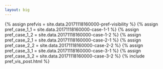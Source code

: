 ```yaml
---
layout: big
---
```

{% assign prefvis = site.data.20171118160000-pref-visibility %}
{% assign pref_case_1_1 = site.data.20171118160000-case-1-1 %}
{% assign pref_case_1_2 = site.data.20171118160000-case-1-2 %}
{% assign pref_case_2_1 = site.data.20171118160000-case-2-1 %}
{% assign pref_case_2_2 = site.data.20171118160000-case-2-2 %}
{% assign pref_case_3_1 = site.data.20171118160000-case-3-1 %}
{% assign pref_case_3_2 = site.data.20171118160000-case-3-2 %}
{% include pref_vis_post.html %}

